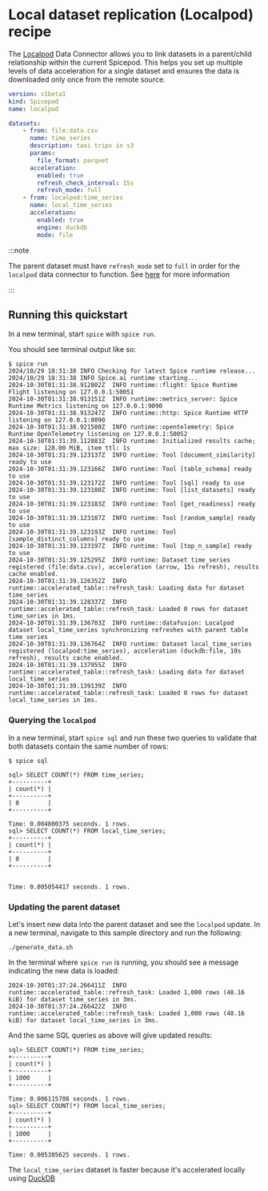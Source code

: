 # Local dataset replication (Localpod) recipe

The [Localpod](https://docs.spiceai.org/components/data-connectors/localpod) Data Connector allows you to link datasets in a parent/child relationship within the current Spicepod. This helps you set up multiple levels of data acceleration for a single dataset and ensures the data is downloaded only once from the remote source.

```yaml
version: v1beta1
kind: Spicepod
name: localpod

datasets:
    - from: file:data.csv
      name: time_series
      description: taxi trips in s3
      params:
        file_format: parquet
      acceleration:
        enabled: true
        refresh_check_interval: 15s
        refresh_mode: full
    - from: localpod:time_series
      name: local_time_series
      acceleration:
        enabled: true
        engine: duckdb
        mode: file

```

:::note

The parent dataset must have `refresh_mode` set to `full` in order for the `localpod` data connector to function. See [here](https://docs.spiceai.org/components/data-connectors/localpod#synchronized-refreshes) for more information

:::

## Running this quickstart

In a new terminal, start `spice` with `spice run`.

You should see terminal output like so:

```shell
$ spice run
2024/10/29 18:31:38 INFO Checking for latest Spice runtime release...
2024/10/29 18:31:38 INFO Spice.ai runtime starting...
2024-10-30T01:31:38.912802Z  INFO runtime::flight: Spice Runtime Flight listening on 127.0.0.1:50051
2024-10-30T01:31:38.913151Z  INFO runtime::metrics_server: Spice Runtime Metrics listening on 127.0.0.1:9090
2024-10-30T01:31:38.913247Z  INFO runtime::http: Spice Runtime HTTP listening on 127.0.0.1:8090
2024-10-30T01:31:38.921580Z  INFO runtime::opentelemetry: Spice Runtime OpenTelemetry listening on 127.0.0.1:50052
2024-10-30T01:31:39.112883Z  INFO runtime: Initialized results cache; max size: 128.00 MiB, item ttl: 1s
2024-10-30T01:31:39.123137Z  INFO runtime: Tool [document_similarity] ready to use
2024-10-30T01:31:39.123166Z  INFO runtime: Tool [table_schema] ready to use
2024-10-30T01:31:39.123172Z  INFO runtime: Tool [sql] ready to use
2024-10-30T01:31:39.123180Z  INFO runtime: Tool [list_datasets] ready to use
2024-10-30T01:31:39.123183Z  INFO runtime: Tool [get_readiness] ready to use
2024-10-30T01:31:39.123187Z  INFO runtime: Tool [random_sample] ready to use
2024-10-30T01:31:39.123193Z  INFO runtime: Tool [sample_distinct_columns] ready to use
2024-10-30T01:31:39.123197Z  INFO runtime: Tool [top_n_sample] ready to use
2024-10-30T01:31:39.125295Z  INFO runtime: Dataset time_series registered (file:data.csv), acceleration (arrow, 15s refresh), results cache enabled.
2024-10-30T01:31:39.126352Z  INFO runtime::accelerated_table::refresh_task: Loading data for dataset time_series
2024-10-30T01:31:39.128337Z  INFO runtime::accelerated_table::refresh_task: Loaded 0 rows for dataset time_series in 1ms.
2024-10-30T01:31:39.136703Z  INFO runtime::datafusion: Localpod dataset local_time_series synchronizing refreshes with parent table time_series
2024-10-30T01:31:39.136764Z  INFO runtime: Dataset local_time_series registered (localpod:time_series), acceleration (duckdb:file, 10s refresh), results cache enabled.
2024-10-30T01:31:39.137955Z  INFO runtime::accelerated_table::refresh_task: Loading data for dataset local_time_series
2024-10-30T01:31:39.139139Z  INFO runtime::accelerated_table::refresh_task: Loaded 0 rows for dataset local_time_series in 1ms.
```

### Querying the `localpod`

In a new terminal, start `spice sql` and run these two queries to validate that both datasets contain the same number of rows:

```shell
$ spice sql

sql> SELECT COUNT(*) FROM time_series;
+----------+
| count(*) |
+----------+
| 0        |
+----------+

Time: 0.004800375 seconds. 1 rows.
sql> SELECT COUNT(*) FROM local_time_series;
+----------+
| count(*) |
+----------+
| 0        |
+----------+


Time: 0.005054417 seconds. 1 rows.
```

### Updating the parent dataset

Let's insert new data into the parent dataset and see the `localpod` update. In a new terminal, navigate to this sample directory and run the following:

```shell
./generate_data.sh
```

In the terminal where `spice run` is running, you should see a message indicating the new data is loaded:

```shell
2024-10-30T01:37:24.266411Z  INFO runtime::accelerated_table::refresh_task: Loaded 1,000 rows (48.16 kiB) for dataset time_series in 3ms.
2024-10-30T01:37:24.266422Z  INFO runtime::accelerated_table::refresh_task: Loaded 1,000 rows (48.16 kiB) for dataset local_time_series in 3ms.
```

And the same SQL queries as above will give updated results:

```shell
sql> SELECT COUNT(*) FROM time_series;
+----------+
| count(*) |
+----------+
| 1000     |
+----------+

Time: 0.006115708 seconds. 1 rows.
sql> SELECT COUNT(*) FROM local_time_series;
+----------+
| count(*) |
+----------+
| 1000     |
+----------+

Time: 0.005385625 seconds. 1 rows.
```

The `local_time_series` dataset is faster because it's accelerated locally using [DuckDB](https://docs.spiceai.org/components/data-accelerators/duckdb)
